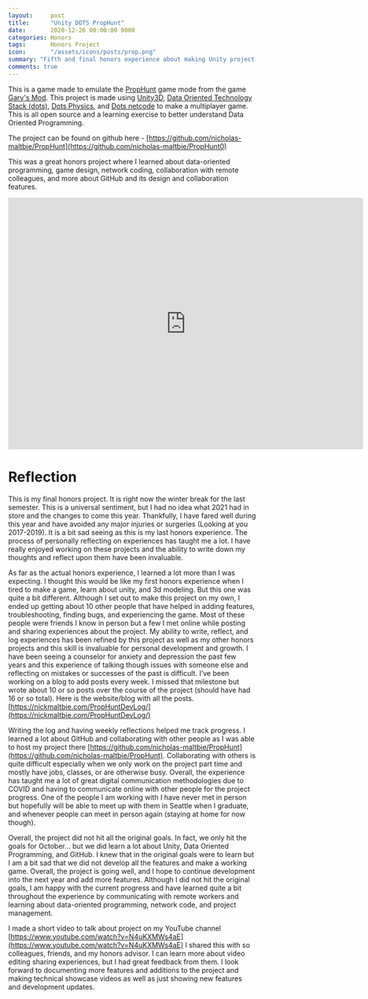 ```yaml
---
layout:     post
title:      "Unity DOTS PropHunt"
date:       2020-12-26 00:00:00 0000
categories: Honors
tags:       Honors Project
icon:       "/assets/icons/posts/prop.png"
summary: "Fifth and final honors experience about making Unity project using data-oriented programming and project management"
comments: true
---
```


This is a game made to emulate the [PropHunt](https://steamcommunity.com/sharedfiles/filedetails/?id=135509255) game mode from the game [Gary's Mod](https://store.steampowered.com/app/4000/Garrys_Mod/). This project is made using [Unity3D](https://unity.com/), [Data Oriented Technology Stack (dots)](https://unity.com/dots), [Dots Physics](https://docs.unity3d.com/Packages/com.unity.physics@0.0/manual/index.html), and [Dots netcode](https://docs.unity3d.com/Packages/com.unity.netcode@0.0/manual/index.html) to make a multiplayer game. This is all open source and a learning exercise to better understand Data Oriented Programming. 


The project can be found on github here - [https://github.com/nicholas-maltbie/PropHunt](https://github.com/nicholas-maltbie/PropHunt0)

This was a great honors project where I learned about data-oriented programming, game design, network coding, collaboration with remote colleagues, and more about GitHub and its design and collaboration features. 

<div class="container">
<iframe width="722" height="511" src="https://www.youtube.com/embed/N4uKXMWs4aE" frameborder="0" allow="accelerometer; autoplay; encrypted-media; gyroscope; picture-in-picture" allowfullscreen class="video"></iframe>
</div>

# Reflection

This is my final honors project. It is right now the winter break for the last semester. This is a universal sentiment, but I had no idea what 2021 had in store and the changes to come this year. Thankfully, I have fared well during this year and have avoided any major injuries or surgeries (Looking at you 2017-2019). It is a bit sad seeing as this is my last honors experience. The process of personally reflecting on experiences has taught me a lot. I have really enjoyed working on these projects and the ability to write down my thoughts and reflect upon them have been invaluable.

As far as the actual honors experience, I learned a lot more than I was expecting. I thought this would be like my first honors experience when I tired to make a game, learn about unity, and 3d modeling. But this one was quite a bit different. Although I set out to make this project on my own, I ended up getting about 10 other people that have helped in adding features, troubleshooting, finding bugs, and experiencing the game. Most of these people were friends I know in person but a few I met online while posting and sharing experiences about the project. My ability to write, reflect, and log experiences has been refined by this project as well as my other honors projects and this skill is invaluable for personal development and growth. I have been seeing a counselor for anxiety and depression the past few years and this experience of talking though issues with someone else and reflecting on mistakes or successes of the past is difficult. 
I’ve been working on a blog to add posts every week. I missed that milestone but wrote about 10 or so posts over the course of the project (should have had 16 or so total). Here is the website/blog with all the posts. [https://nickmaltbie.com/PropHuntDevLog/](https://nickmaltbie.com/PropHuntDevLog/)

Writing the log and having weekly reflections helped me track progress. I learned a lot about GitHub and collaborating with other people as I was able to host my project there [https://github.com/nicholas-maltbie/PropHunt](https://github.com/nicholas-maltbie/PropHunt). Collaborating with others is quite difficult especially when we only work on the project part time and mostly have jobs, classes, or are otherwise busy. Overall, the experience has taught me a lot of great digital communication methodologies due to COVID and having to communicate online with other people for the project progress. One of the people I am working with I have never met in person but hopefully will be able to meet up with them in Seattle when I graduate, and whenever people can meet in person again (staying at home for now though). 

Overall, the project did not hit all the original goals. In fact, we only hit the goals for October… but we did learn a lot about Unity, Data Oriented Programming, and GitHub. I knew that in the original goals were to learn but I am a bit sad that we did not develop all the features and make a working game. Overall, the project is going well, and I hope to continue development into the next year and add more features. Although I did not hit the original goals, I am happy with the current progress and have learned quite a bit throughout the experience by communicating with remote workers and learning about data-oriented programming, network code, and project management. 

I made a short video to talk about project on my YouTube channel [https://www.youtube.com/watch?v=N4uKXMWs4aE](https://www.youtube.com/watch?v=N4uKXMWs4aE) I shared this with so colleagues, friends, and my honors advisor. I can learn more about video editing sharing experiences, but I had great feedback from them. I look forward to documenting more features and additions to the project and making technical showcase videos as well as just showing new features and development updates. 


